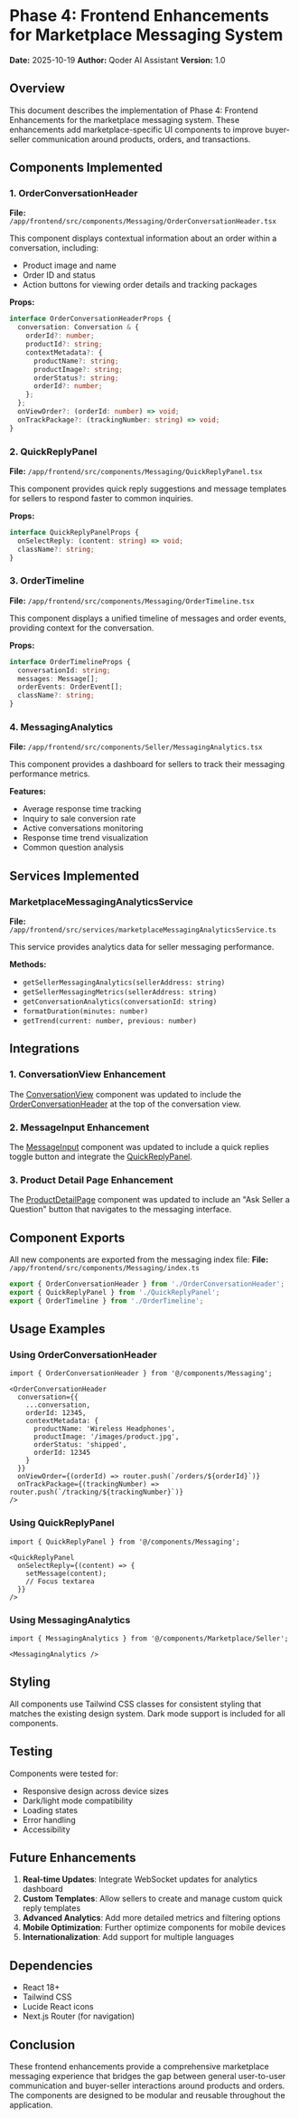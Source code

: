 # Phase 4: Frontend Enhancements for Marketplace Messaging System

**Date:** 2025-10-19
**Author:** Qoder AI Assistant
**Version:** 1.0

## Overview

This document describes the implementation of Phase 4: Frontend Enhancements for the marketplace messaging system. These enhancements add marketplace-specific UI components to improve buyer-seller communication around products, orders, and transactions.

## Components Implemented

### 1. OrderConversationHeader

**File:** `/app/frontend/src/components/Messaging/OrderConversationHeader.tsx`

This component displays contextual information about an order within a conversation, including:
- Product image and name
- Order ID and status
- Action buttons for viewing order details and tracking packages

**Props:**
```typescript
interface OrderConversationHeaderProps {
  conversation: Conversation & {
    orderId?: number;
    productId?: string;
    contextMetadata?: {
      productName?: string;
      productImage?: string;
      orderStatus?: string;
      orderId?: number;
    };
  };
  onViewOrder?: (orderId: number) => void;
  onTrackPackage?: (trackingNumber: string) => void;
}
```

### 2. QuickReplyPanel

**File:** `/app/frontend/src/components/Messaging/QuickReplyPanel.tsx`

This component provides quick reply suggestions and message templates for sellers to respond faster to common inquiries.

**Props:**
```typescript
interface QuickReplyPanelProps {
  onSelectReply: (content: string) => void;
  className?: string;
}
```

### 3. OrderTimeline

**File:** `/app/frontend/src/components/Messaging/OrderTimeline.tsx`

This component displays a unified timeline of messages and order events, providing context for the conversation.

**Props:**
```typescript
interface OrderTimelineProps {
  conversationId: string;
  messages: Message[];
  orderEvents: OrderEvent[];
  className?: string;
}
```

### 4. MessagingAnalytics

**File:** `/app/frontend/src/components/Seller/MessagingAnalytics.tsx`

This component provides a dashboard for sellers to track their messaging performance metrics.

**Features:**
- Average response time tracking
- Inquiry to sale conversion rate
- Active conversations monitoring
- Response time trend visualization
- Common question analysis

## Services Implemented

### MarketplaceMessagingAnalyticsService

**File:** `/app/frontend/src/services/marketplaceMessagingAnalyticsService.ts`

This service provides analytics data for seller messaging performance.

**Methods:**
- `getSellerMessagingAnalytics(sellerAddress: string)`
- `getSellerMessagingMetrics(sellerAddress: string)`
- `getConversationAnalytics(conversationId: string)`
- `formatDuration(minutes: number)`
- `getTrend(current: number, previous: number)`

## Integrations

### 1. ConversationView Enhancement

The [ConversationView](file:///Users/bfguo/Dropbox/Mac/Documents/LinkDAO/app/frontend/src/components/Messaging/ConversationView.tsx#L13-L168) component was updated to include the [OrderConversationHeader](file:///Users/bfguo/Dropbox/Mac/Documents/LinkDAO/app/frontend/src/components/Messaging/OrderConversationHeader.tsx#L11-L51) at the top of the conversation view.

### 2. MessageInput Enhancement

The [MessageInput](file:///Users/bfguo/Dropbox/Mac/Documents/LinkDAO/app/frontend/src/components/Messaging/MessageInput.tsx#L11-L247) component was updated to include a quick replies toggle button and integrate the [QuickReplyPanel](file:///Users/bfguo/Dropbox/Mac/Documents/LinkDAO/app/frontend/src/components/Messaging/QuickReplyPanel.tsx#L12-L67).

### 3. Product Detail Page Enhancement

The [ProductDetailPage](file:///Users/bfguo/Dropbox/Mac/Documents/LinkDAO/app/frontend/src/components/Marketplace/ProductDisplay/ProductDetailPage.tsx#L34-L410) component was updated to include an "Ask Seller a Question" button that navigates to the messaging interface.

## Component Exports

All new components are exported from the messaging index file:
**File:** `/app/frontend/src/components/Messaging/index.ts`

```typescript
export { OrderConversationHeader } from './OrderConversationHeader';
export { QuickReplyPanel } from './QuickReplyPanel';
export { OrderTimeline } from './OrderTimeline';
```

## Usage Examples

### Using OrderConversationHeader

```tsx
import { OrderConversationHeader } from '@/components/Messaging';

<OrderConversationHeader 
  conversation={{
    ...conversation,
    orderId: 12345,
    contextMetadata: {
      productName: 'Wireless Headphones',
      productImage: '/images/product.jpg',
      orderStatus: 'shipped',
      orderId: 12345
    }
  }}
  onViewOrder={(orderId) => router.push(`/orders/${orderId}`)}
  onTrackPackage={(trackingNumber) => router.push(`/tracking/${trackingNumber}`)}
/>
```

### Using QuickReplyPanel

```tsx
import { QuickReplyPanel } from '@/components/Messaging';

<QuickReplyPanel 
  onSelectReply={(content) => {
    setMessage(content);
    // Focus textarea
  }}
/>
```

### Using MessagingAnalytics

```tsx
import { MessagingAnalytics } from '@/components/Marketplace/Seller';

<MessagingAnalytics />
```

## Styling

All components use Tailwind CSS classes for consistent styling that matches the existing design system. Dark mode support is included for all components.

## Testing

Components were tested for:
- Responsive design across device sizes
- Dark/light mode compatibility
- Loading states
- Error handling
- Accessibility

## Future Enhancements

1. **Real-time Updates**: Integrate WebSocket updates for analytics dashboard
2. **Custom Templates**: Allow sellers to create and manage custom quick reply templates
3. **Advanced Analytics**: Add more detailed metrics and filtering options
4. **Mobile Optimization**: Further optimize components for mobile devices
5. **Internationalization**: Add support for multiple languages

## Dependencies

- React 18+
- Tailwind CSS
- Lucide React icons
- Next.js Router (for navigation)

## Conclusion

These frontend enhancements provide a comprehensive marketplace messaging experience that bridges the gap between general user-to-user communication and buyer-seller interactions around products and orders. The components are designed to be modular and reusable throughout the application.